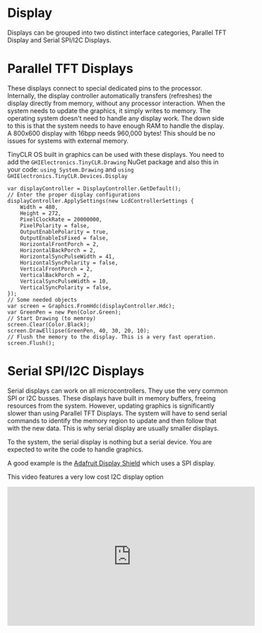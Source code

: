# Display

Displays can be grouped into two distinct interface categories, Parallel TFT Display and Serial SPI/I2C Displays.

# Parallel TFT Displays
These displays connect to special dedicated pins to the processor. Internally, the display controller automatically transfers (refreshes) the display directly from memory, without any processor interaction. When the system needs to update the graphics, it simply writes to memory. The operating system doesn't need to handle any display work. The down side to this is that the system needs to have enough RAM to handle the display. A 800x600 display with 16bpp needs 960,000 bytes! This should be no issues for systems with external memory.

TinyCLR OS built in graphics can be used with these displays. You need to add the `GHIElectronics.TinyCLR.Drawing` NuGet package and also this in your code: `using System.Drawing` and `using GHIElectronics.TinyCLR.Devices.Display`

```
var displayController = DisplayController.GetDefault();
// Enter the proper display configurations
displayController.ApplySettings(new LcdControllerSettings {
    Width = 480,
    Height = 272,
    PixelClockRate = 20000000,
    PixelPolarity = false,
    OutputEnablePolarity = true,
    OutputEnableIsFixed = false,
    HorizontalFrontPorch = 2,
    HorizontalBackPorch = 2,
    HorizontalSyncPulseWidth = 41,
    HorizontalSyncPolarity = false,
    VerticalFrontPorch = 2,
    VerticalBackPorch = 2,
    VerticalSyncPulseWidth = 10,
    VerticalSyncPolarity = false,
});
// Some needed objects
var screen = Graphics.FromHdc(displayController.Hdc);
var GreenPen = new Pen(Color.Green);
// Start Drawing (to memroy)
screen.Clear(Color.Black);
screen.DrawEllipse(GreenPen, 40, 30, 20, 10);
// Flush the memory to the display. This is a very fast operation.
screen.Flush();
```

# Serial SPI/I2C Displays
Serial displays can work on all microcontrollers. They use the very common SPI or I2C busses. These displays have built in memory buffers, freeing resources from the system. However, updating graphics is significantly slower than using Parallel TFT Displays. The system will have to send serial commands to identify the memory region to update and then follow that with the new data. This is why serial display are usually smaller displays.

To the system, the serial display is nothing but a serial device. You are expected to write the code to handle graphics.

A good example is the [Adafruit Display Shield](../accessories/adafruit_display_shield.md) which uses a SPI display.

This video features a very low cost I2C display option

<iframe width="560" height="315" src="https://www.youtube.com/embed/CL-nSqaGVaw" frameborder="0" allowfullscreen></iframe>

